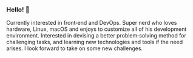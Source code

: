 ### Hello! 👋 

Currently interested in front‑end and DevOps. Super nerd who loves hardware, Linux, macOS and enjoys to customize all of his development
environment. Interested in devising a better problem‑solving method for challenging tasks, and learning new technologies and tools if the need
arises. I look forward to take on some new challenges.
